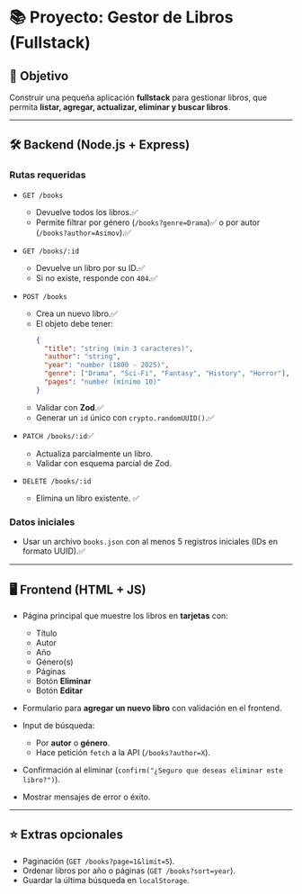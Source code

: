 # 📚 Proyecto: Gestor de Libros (Fullstack)

## 🎯 Objetivo
Construir una pequeña aplicación **fullstack** para gestionar libros, que permita **listar, agregar, actualizar, eliminar y buscar libros**.  

---

## 🛠️ Backend (Node.js + Express)

### Rutas requeridas
- `GET /books`
  - Devuelve todos los libros.✅
  - Permite filtrar por género (`/books?genre=Drama`)✅ o por autor (`/books?author=Asimov`).✅

- `GET /books/:id`
  - Devuelve un libro por su ID.✅
  - Si no existe, responde con `404`.✅

- `POST /books`
  - Crea un nuevo libro.✅
  - El objeto debe tener:
    ```json
    {
      "title": "string (min 3 caracteres)",
      "author": "string",
      "year": "number (1800 - 2025)",
      "genre": ["Drama", "Sci-Fi", "Fantasy", "History", "Horror"],
      "pages": "number (mínimo 10)"
    }
    ```
  - Validar con **Zod**.✅
  - Generar un `id` único con `crypto.randomUUID()`.✅

- `PATCH /books/:id`✅
  - Actualiza parcialmente un libro.
  - Validar con esquema parcial de Zod.

- `DELETE /books/:id`
  - Elimina un libro existente. ✅

### Datos iniciales
- Usar un archivo `books.json` con al menos 5 registros iniciales (IDs en formato UUID).✅

---

## 🖥️ Frontend (HTML + JS)

- Página principal que muestre los libros en **tarjetas** con:
  - Título
  - Autor
  - Año
  - Género(s)
  - Páginas
  - Botón **Eliminar**
  - Botón **Editar**

- Formulario para **agregar un nuevo libro** con validación en el frontend.

- Input de búsqueda:
  - Por **autor** o **género**.
  - Hace petición `fetch` a la API (`/books?author=X`).

- Confirmación al eliminar (`confirm("¿Seguro que deseas eliminar este libro?")`).

- Mostrar mensajes de error o éxito.

---

## ⭐ Extras opcionales
- Paginación (`GET /books?page=1&limit=5`).
- Ordenar libros por año o páginas (`GET /books?sort=year`).
- Guardar la última búsqueda en `localStorage`.
